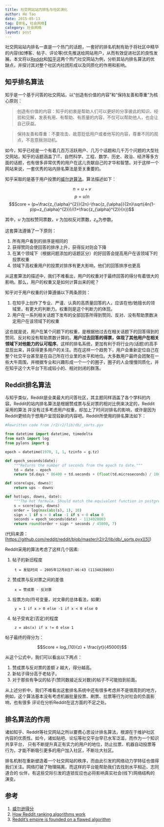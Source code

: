 ```yaml
---
title: 社交网站站内排名与社区演化
author: He Tao
date: 2015-05-13
tag: [排名, 社会网络]
category: 社会网络
layout: post
---
```


社交网站站内排名一直是一个热门的话题，一套好的排名机制有助于将社区中精华的内容(如博客、帖子、评论等)优先推送给网站用户，从而有效促进社区的良性发展。本文将以[Reddit][1]和[知乎][2]这两个热门社交网站为例，分析其站内排名算法的优缺点，并探讨其对整个社区内社团形成以及同质化的作用和影响。

知乎排名算法
------------

知乎是一个基于问答的社交网站，以“创造有价值的内容”和“保持友善和尊重”为核心原则：

> 创造有价值的内容：知乎的初衷是帮助人们可以更好的分享彼此的知识、经验和见解，发表有用、有帮助、有质量的内容，不仅可以帮助他人，也会让自己获益。

> 保持友善和尊重：不要攻击、故意贬低用户或者他写的内容，尊重不同的观点，不恶意揣测动机。

<!--more-->

如今，知乎已经是一个有着几百万活跃用户、几万个话题和几千万个问题的大型社交网站，知乎的话题涵盖了IT、自然科学、工程、数学、历史、政治、经济等多方面的话题，也有很多非常优秀的用户在这儿贡献自己的才华和智慧。对于这样一个网站来说，一套优秀的站内排名算法是至关重要的。

知乎采取的是基于用户投票的[威尔逊算法][3]。算法描述如下：

$$n = u+v$$
$$p = u/n$$
$$Score = (p+\frac{z_{\alpha}^{2}}{2n}-\frac{z_{\alpha}}{2n}\sqrt{4n(1-p)p+z_{\alpha}^{2}})/(1+\frac{z_{\alpha}^{2}}{n})$$

其中，$u$ 为加权赞同票数，$v$ 为加权反对票数，$z_{\alpha}$为参数。

这套算法遵循了一下原则：

1. 所有用户看到的排序是相同的
2. 获得赞同会使回答的排序上升，获得反对则会下降
3. 在某个领域下（根据问题添加的话题区分）的好回答会提高用户在该领域下的投票权重
4. 领域下高权重用户的投票对排序有更大影响，他们的回答排序也更高

从这套算法的描述中，我们不难看出，用户的权重对于最终回答的得分有着很大的影响。那么，用户的权重又是如何计算出来的呢？

知乎对于用户权重的计算遵循以下两条原则：

1. 在知乎上创作了专业、严谨、认真的高质量回答的人，应该在他/她擅长的领域里，有更大的判断力。权重则是这个判断力的体现。
2. 用户在一系列相关话题下发布的全部回答所得到赞同、反对、没有帮助票数决定用户在该领域下的权重

这也就是说，用户在某个问题下的权重，是根据他过去在相关话题下的回答得到的赞同、反对和没有帮助票数计算的。**用户过去回答的得票，体现了其他用户在相关领域下对他能力的认可程序**。这样的排名系统，更加有利于将行业内(话题)的高手显现出来，并获得更多用户的关注。而在这样一个趋势下，用户会重新定位自己在整个社交平台甚至是在自己所在行业里的水平和地位。大多数用户最终会团聚在一些大牛周围，并根据专业和兴趣形成一个一个的圈子，圈子的人会慢慢同质化，并在知乎这个大平台下形成较小的、相对封闭的群落。

Reddit排名算法
--------------

与知乎类似，Reddit是全美最大的问答社区，其主题同样涵盖了各个学科的内容。Reddit的站内排名算法是根据赞成票与反对票的相对比例来决定的，Reddit采用的算法
并没有过多考虑用户权重，却加上了时间对排名的影响，或许是因为Reddit更倾向于想用户呈现较新的内容吧。Reddit所使用的排名算法如下：

~~~python
#Rewritten code from /r2/r2/lib/db/_sorts.pyx

from datetime import datetime, timedelta
from math import log
from pylons import g

epoch = datetime(1970, 1, 1, tzinfo = g.tz)

def epoch_seconds(date):
    """Returns the number of seconds from the epoch to date."""
    td = date - epoch
    return td.days * 86400 + td.seconds + (float(td.microseconds) / 1000000)

def score(ups, downs):
    return ups - downs

def hot(ups, downs, date):
    """The hot formula. Should match the equivalent function in postgres."""
    s = score(ups, downs)
    order = log(max(abs(s), 1), 10)
    sign = 1 if s > 0 else -1 if s < 0 else 0
    seconds = epoch_seconds(date) - 1134028003
    return round(order + sign * seconds / 45000, 7)
~~~

(代码来源：[https://github.com/reddit/reddit/blob/master/r2/r2/lib/db/_sorts.pyx][5])

Reddit采用的算法考虑了这样几个因素:

1. 帖子的新旧程度

        t = 发贴时间 – 2005年12月8日7:46:43 (1134028003)

2. 赞成票与反对票之间的差值

        x = 赞成票 - 反对票

3. 投票方向(符号变量，对文章的总体看法，如果)

        y = 1 if x > 0 else -1 if x < 0 else 0

4. 帖子受肯定(否定)的程度

        z = abs(x) if x != 0 else 1

帖子最终的得分为：

$$Score = log_{10}{z} + \frac{yt}{45000}$$

从这个公式中，我们可以看出以下两点：

1. 赞成票与反对票的差额 $z$ 越大，得分越高。
2. 新帖子得分高于老帖子。
3. 对于那些有争议的帖子(赞同数接近反对数)的帖子不可能拍到前面。

从上述分析中，我们不难看出这套排名系统中还有很多考虑并不是很周到的地方，例如，这个算法基本没有考虑机器批量投票、刷票、拉票等行为对社会的负面影响，也有很多
评论在分析Reddit在这方面的不足之处。

排名算法的作用
--------------

诸如知乎、Reddit等社交网站之所以要费心思设计排名算法，根源在于维护社区内容的优质性。如今，诸如贴吧、论坛等社交平台早已水军泛滥，而作为一个知识共享平台，
只有不断提升真正有实力的用户的地位，防止拉票、机器自动投票等行为，才能不断吸引更多的用户加入社区，不断壮大社区。

排名机制在重新塑造着一个社交网站的秩序，而由此引发的网络动力学特征也值得我们关注。网络打破了物理隔离，而这样的平台能帮助我们去找到水平相近、志同道合的
伙伴，有这些交际引发的连锁反应也必将影响真实社会(线下)网络结构的演变。

参考
----

1. [威尔逊得分][3]
2. [How Reddit ranking algorithms work][4]
3. [Reddit’s empire is founded on a flawed algorithm][6]

<!--links-->

[1]: http://www.reddit.com
[2]: http://www.zhihu.com
[3]: http://en.wikipedia.org/wiki/Binomial_proportion_confidence_interval#Wilson_score_interval
[4]: http://amix.dk/blog/post/19588
[5]: https://github.com/reddit/reddit/blob/master/r2/r2/lib/db/_sorts.pyx
[6]: http://technotes.iangreenleaf.com/posts/2013-12-09-reddits-empire-is-built-on-a-flawed-algorithm.html

